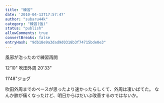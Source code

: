 ```yaml
---
title: "練習"
date: '2010-04-13T17:57:47'
author: "subaru44k"
category: "練習(強)"
status: "publish"
allowComments: true
convertBreaks: false
entryHash: "9db18e9a3dad9d0318b3f74715bde0e3"
---
```

風邪が治ったので練習再開

12'10"
吹田外周
20'33"

11'48"ジョグ

吹田外周までのペースが思ったより速かったらしくて、外周は凄いばてた。
なんか肺が痛くなったけど、明日からはだいぶ改善するのではないか。
